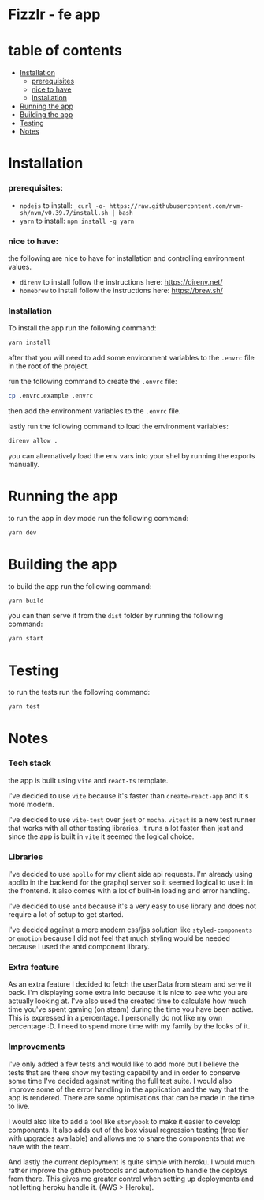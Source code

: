 # Fizzlr - fe app

# table of contents
- [Installation](#installation)
  - [prerequisites](#prerequisites)
  - [nice to have](#nice-to-have)
  - [Installation](#installation-1)
- [Running the app](#running-the-app)
- [Building the app](#building-the-app)
- [Testing](#testing)
- [Notes](#notes)


# Installation

### prerequisites:
  - `nodejs` to install: `
    curl -o- https://raw.githubusercontent.com/nvm-sh/nvm/v0.39.7/install.sh | bash`
  - `yarn` to install: `npm install -g yarn`
### nice to have:

the following are nice to have for installation and controlling environment values.

  - `direnv` to install follow the instructions here: https://direnv.net/
  - `homebrew` to install follow the instructions here: https://brew.sh/

### Installation
To install the app run the following command:

```bash
yarn install
```

after that you will need to add some environment variables to the `.envrc` file in the root of the project.

run the following command to create the `.envrc` file:
```bash
cp .envrc.example .envrc
```
then add the environment variables to the `.envrc` file.

lastly run the following command to load the environment variables: 
```bash
direnv allow .
```
you can alternatively load the env vars into your shel by running the exports manually.

# Running the app
to run the app in dev mode run the following command:
```bash
yarn dev
```

# Building the app
to build the app run the following command:
```bash
yarn build
```

you can then serve it from the `dist` folder by running the following command:
```bash
yarn start
```

# Testing
to run the tests run the following command:
```bash
yarn test
```

# Notes

### Tech stack
the app is built using `vite` and `react-ts` template.

I've decided to use `vite` because it's faster than `create-react-app` and it's more modern.

I've decided to use `vite-test` over `jest` or `mocha`. `vitest` is a new test runner that works with all other testing libraries. It runs a lot faster than jest and since the app is built in `vite` it seemed the logical choice.

### Libraries
I've decided to use `apollo` for my client side api requests. I'm already using apollo in the backend for the graphql server so it seemed logical to use it in the frontend. It also comes with a lot of built-in loading and error handling.

I've decided to use `antd` because it's a very easy to use library and does not require a lot of setup to get started.

I've decided against a more modern css/jss solution like `styled-components` or `emotion` because I did not feel that much styling would be needed because I used the antd component library.

### Extra feature
As an extra feature I decided to fetch the userData from steam and serve it back. I'm displaying some extra info because it is nice to see who you are actually looking at. I've also used the created time to calculate how much time you've spent gaming (on steam) during the time you have been active. This is expressed in a percentage. I personally do not like my own percentage :D. I need to spend more time with my family by the looks of it.

### Improvements
I've only added a few tests and would like to add more but I believe the tests that are there show my testing capability and in order to conserve some time I've decided against writing the full test suite. I would also improve some of the error handling in the application and the way that the app is rendered. There are some optimisations that can be made in the time to live.

I would also like to add a tool like `storybook` to make it easier to develop components. It also adds out of the box visual regression testing (free tier with upgrades available) and allows me to share the components that we have with the team.

And lastly the current deployment is quite simple with heroku. I would much rather improve the github protocols and automation to handle the deploys from there. This gives me greater control when setting up deployments and not letting heroku handle it. (AWS > Heroku).
